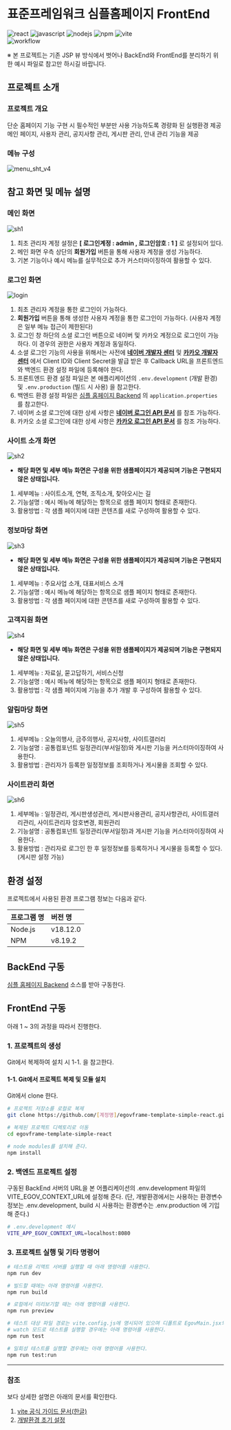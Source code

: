 # 표준프레임워크 심플홈페이지 FrontEnd

![react](https://img.shields.io/badge/react-61DAFB?style=for-the-badge&logo=react&logoColor=black)
![javascript](https://img.shields.io/badge/javascript-F7DF1E?style=for-the-badge&logo=javascript&logoColor=black)
![nodejs](https://img.shields.io/badge/node.js-339933?style=for-the-badge&logo=Node.js&logoColor=white)
![npm](https://img.shields.io/badge/npm-CB3837?style=for-the-badge&logo=npm&logoColor=white)
![vite](https://img.shields.io/badge/vite-646CFF?style=for-the-badge&logo=vite&logoColor=white)  
![workflow](https://github.com/eGovFramework/egovframe-template-simple-react/actions/workflows/node.js.yml/badge.svg)

※ 본 프로젝트는 기존 JSP 뷰 방식에서 벗어나 BackEnd와 FrontEnd를 분리하기 위한 예시 파일로 참고만 하시길 바랍니다.

## 프로젝트 소개

### 프로젝트 개요

단순 홈페이지 기능 구현 시 필수적인 부분만 사용 가능하도록 경량화 된 실행환경 제공  
메인 페이지, 사용자 관리, 공지사항 관리, 게시판 관리, 안내 관리 기능을 제공

### 메뉴 구성

![menu_sht_v4](https://github.com/user-attachments/assets/4aad1e74-873a-4ed9-8df9-97958bcccbc8)

## 참고 화면 및 메뉴 설명

### 메인 화면

![sh1](https://github.com/user-attachments/assets/41757fa0-b976-435a-81ac-e163e2846998)

1. 최초 관리자 계정 설정은 **[ 로그인계정 : admin , 로그인암호 : 1 ]** 로 설정되어 있다.
2. 메인 화면 우측 상단의 **회원가입** 버튼을 통해 사용자 계정을 생성 가능하다.
3. 기본 기능이나 예시 메뉴를 실무적으로 추가 커스터마이징하여 활용할 수 있다.

### 로그인 화면

![login](https://github.com/user-attachments/assets/383f7e62-1b31-4726-8c65-785b00c9ec45)

1. 최초 관리자 계정을 통한 로그인이 가능하다.
2. **회원가입** 버튼을 통해 생성한 사용자 계정을 통한 로그인이 가능하다. (사용자 계정은 일부 메뉴 접근이 제한된다)
3. 로그인 창 하단의 소셜 로그인 버튼으로 네이버 및 카카오 계정으로 로그인이 가능하다. 이 경우의 권한은 사용자 계정과 동일하다.
4. 소셜 로그인 기능의 사용을 위해서는 사전에 **[네이버 개발자 센터](https://developers.naver.com/main/)** 및 **[카카오 개발자 센터](https://developers.kakao.com/)** 에서 Client ID와 Client Secret을 발급 받은 후 Callback URL을 프론트엔드와 백엔드 환경 설정 파일에 등록해야 한다.
5. 프론트엔드 환경 설정 파일은 본 애플리케이션의 `.env.development` (개발 환경) 및 `.env.production` (빌드 시 사용) 을 참고한다.
6. 백엔드 환경 설정 파일은 [심플 홈페이지 Backend](https://github.com/eGovFramework/egovframe-template-simple-backend.git) 의 `application.properties` 를 참고한다.
7. 네이버 소셜 로그인에 대한 상세 사항은 **[네이버 로그인 API 문서](https://developers.naver.com/docs/login/api/api.md)** 를 참조 가능하다.
8. 카카오 소셜 로그인에 대한 상세 사항은 **[카카오 로그인 API 문서](https://developers.kakao.com/docs/latest/ko/kakaologin/rest-api#kakaologin)** 를 참조 가능하다.

### 사이트 소개 화면

![sh2](https://github.com/user-attachments/assets/f7b8a9c7-e6a5-48e2-9cbc-4f590e19365b)

- **해당 화면 및 세부 메뉴 화면은 구성을 위한 샘플페이지가 제공되며 기능은 구현되지 않은 상태입니다.**

1. 세부메뉴 : 사이트소개, 연혁, 조직소개, 찾아오시는 길
2. 기능설명 : 예시 메뉴에 해당하는 항목으로 샘플 페이지 형태로 존재한다.
3. 활용방법 : 각 샘플 페이지에 대한 콘텐츠를 새로 구성하여 활용할 수 있다.

### 정보마당 화면

![sh3](https://github.com/user-attachments/assets/ce639fea-4b3f-4dcb-b00d-39175a9fff91)

- **해당 화면 및 세부 메뉴 화면은 구성을 위한 샘플페이지가 제공되며 기능은 구현되지 않은 상태입니다.**

1. 세부메뉴 : 주요사업 소개, 대표서비스 소개
2. 기능설명 : 예시 메뉴에 해당하는 항목으로 샘플 페이지 형태로 존재한다.
3. 활용방법 : 각 샘플 페이지에 대한 콘텐츠를 새로 구성하여 활용할 수 있다.

### 고객지원 화면

![sh4](https://github.com/user-attachments/assets/177a38d3-d94f-41f3-ac99-0fe0a7a3f806)

- **해당 화면 및 세부 메뉴 화면은 구성을 위한 샘플페이지가 제공되며 기능은 구현되지 않은 상태입니다.**

1. 세부메뉴 : 자료실, 묻고답하기, 서비스신청
2. 기능설명 : 예시 메뉴에 해당하는 항목으로 샘플 페이지 형태로 존재한다.
3. 활용방법 : 각 샘플 페이지에 기능을 추가 개발 후 구성하여 활용할 수 있다.

### 알림마당 화면

![sh5](https://github.com/user-attachments/assets/d45ebbf2-3d0a-4450-a9ea-247495520bc7)

1. 세부메뉴 : 오늘의행사, 금주의행사, 공지사항, 사이트갤러리
2. 기능설명 : 공통컴포넌트 일정관리(부서일정)와 게시판 기능을 커스터마이징하여 사용한다.
3. 활용방법 : 관리자가 등록한 일정정보를 조회하거나 게시물을 조회할 수 있다.

### 사이트관리 화면

![sh6](https://github.com/user-attachments/assets/29c8e651-5d1b-4ad3-bc27-c16a511c5008)

1. 세부메뉴 : 일정관리, 게시판생성관리, 게시판사용관리, 공지사항관리, 사이트갤러리관리, 사이트관리자 암호변경, 회원관리
2. 기능설명 : 공통컴포넌트 일정관리(부서일정)과 게시판 기능을 커스터마이징하여 사용한다.
3. 활용방법 : 관리자로 로그인 한 후 일정정보를 등록하거나 게시물을 등록할 수 있다. (게시판 설정 가능)

## 환경 설정

프로젝트에서 사용된 환경 프로그램 정보는 다음과 같다.

| 프로그램 명 | 버전 명  |
| :---------- | :------- |
| Node.js     | v18.12.0 |
| NPM         | v8.19.2  |

## BackEnd 구동

[심플 홈페이지 Backend](https://github.com/eGovFramework/egovframe-template-simple-backend.git) 소스를 받아 구동한다.

## FrontEnd 구동

아래 1 ~ 3의 과정을 따라서 진행한다.

### 1. 프로젝트의 생성

Git에서 복제하여 설치 시 1-1. 을 참고한다.

#### 1-1. Git에서 프로젝트 복제 및 모듈 설치

Git에서 clone 한다.

```bash
# 프로젝트 저장소를 로컬로 복제
git clone https://github.com/[계정명]/egovframe-template-simple-react.git

# 복제된 프로젝트 디렉토리로 이동
cd egovframe-template-simple-react

# node modules를 설치해 준다.
npm install
```

### 2. 백엔드 프로젝트 설정

구동된 BackEnd 서버의 URL을 본 어플리케이션의 .env.development 파일의 VITE_EGOV_CONTEXT_URL에 설정해 준다.
(단, 개발환경에서는 사용하는 환경변수 정보는 .env.development, build 시 사용하는 환경변수는 .env.production 에 기입해 준다.)

```bash
# .env.development 예시
VITE_APP_EGOV_CONTEXT_URL=localhost:8080
```

### 3. 프로젝트 실행 및 기타 명령어

```bash
# 테스트용 리액트 서버를 실행할 때 아래 명령어를 사용한다.
npm run dev
```

```bash
# 빌드할 때에는 아래 명령어를 사용한다.
npm run build
```

```bash
# 로컬에서 미리보기할 때는 아래 명령어를 사용한다.
npm run preview
```

```bash
# 테스트 대상 파일 경로는 vite.config.js에 명시되어 있으며 디폴트로 EgovMain.jsx의 테스트를 실행한다.
# watch 모드로 테스트를 실행할 경우에는 아래 명령어를 사용한다.
npm run test

# 일회성 테스트를 실행할 경우에는 아래 명령어를 사용한다.
npm run test:run
```

---

### 참조

보다 상세한 설명은 아래의 문서를 확인한다.

1. [vite 공식 가이드 문서(한글)](https://vitejs-kr.github.io/guide/)
2. [개발환경 초기 설정](./Docs/development-env-setting.md)
